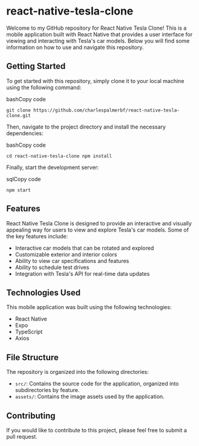 # react-native-tesla-clone

Welcome to my GitHub repository for React Native Tesla Clone! This is a mobile application built with React Native that provides a user interface for viewing and interacting with Tesla's car models. Below you will find some information on how to use and navigate this repository.

Getting Started
---------------

To get started with this repository, simply clone it to your local machine using the following command:

bashCopy code

`git clone https://github.com/charlespalmerbf/react-native-tesla-clone.git`

Then, navigate to the project directory and install the necessary dependencies:

bashCopy code

`cd react-native-tesla-clone
npm install`

Finally, start the development server:

sqlCopy code

`npm start`

Features
--------

React Native Tesla Clone is designed to provide an interactive and visually appealing way for users to view and explore Tesla's car models. Some of the key features include:

-   Interactive car models that can be rotated and explored
-   Customizable exterior and interior colors
-   Ability to view car specifications and features
-   Ability to schedule test drives
-   Integration with Tesla's API for real-time data updates

Technologies Used
-----------------

This mobile application was built using the following technologies:

-   React Native
-   Expo
-   TypeScript
-   Axios

File Structure
--------------

The repository is organized into the following directories:

-   `src/`: Contains the source code for the application, organized into subdirectories by feature.
-   `assets/`: Contains the image assets used by the application.

Contributing
------------

If you would like to contribute to this project, please feel free to submit a pull request.
